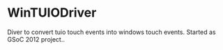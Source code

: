 WinTUIODriver
=============

Diver to convert tuio touch events into windows touch events. Started as GSoC 2012 project..